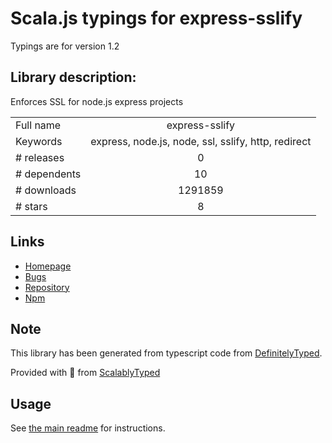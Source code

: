 
# Scala.js typings for express-sslify

Typings are for version 1.2

## Library description:
Enforces SSL for node.js express projects

|                    |                 |
| ------------------ | :-------------: |
| Full name          | express-sslify |
| Keywords           | express, node.js, node, ssl, sslify, http, redirect |
| # releases         | 0 |
| # dependents       | 10 |
| # downloads        | 1291859 |
| # stars            | 8 |

## Links
- [Homepage](https://github.com/florianheinemann/express-sslify)
- [Bugs](https://github.com/florianheinemann/express-sslify/issues)
- [Repository](https://github.com/florianheinemann/express-sslify)
- [Npm](https://www.npmjs.com/package/express-sslify)
    


## Note
This library has been generated from typescript code from [DefinitelyTyped](https://definitelytyped.org).

Provided with :purple_heart: from [ScalablyTyped](https://github.com/oyvindberg/ScalablyTyped)

## Usage
See [the main readme](../../readme.md) for instructions.


